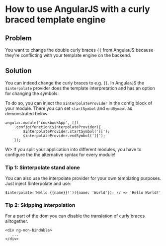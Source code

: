 # How to use AngularJS with a curly braced template engine

## Problem

You want to change the double curly braces `{{` from AngularJS because they're conflicting with your template engine
on the backend.


## Solution

You can indeed change the curly braces to e.g. `[[`. In AngularJS the `$interpolate` provider does the template
interpretation and has an option for changing the symbols.

To do so, you can inject the `$interpolateProvider` in the config block of your module. There you can set
`startSymbol` and `endSymbol` as demonstrated below:

~~~
angular.module('cookbookApp', [])
    .config(function($interpolateProvider){
        $interpolateProvider.startSymbol('[[');
        $interpolateProvider.endSymbol(']]');
    });
~~~

W> If you split your application into different modules, you have to configure the the alternative syntax for every
module!


### Tip 1: $interpolate stand alone

You can also use the interpolate provider for your own templating purposes. Just inject $interpolate and use:

~~~
$interpolate('Hello {{name}}!')({name: 'World'}); // => 'Hello World!'
~~~


### Tip 2: Skipping interpolation

For a part of the dom you can disable the translation of curly braces alltogether.

~~~
<div ng-non-bindable>
   ...
</div>
~~~
